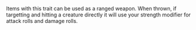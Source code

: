 Items with this trait can be used as a ranged weapon. When thrown, if targetting and hitting a creature directly it will use your strength modifier for attack rolls and damage rolls.
